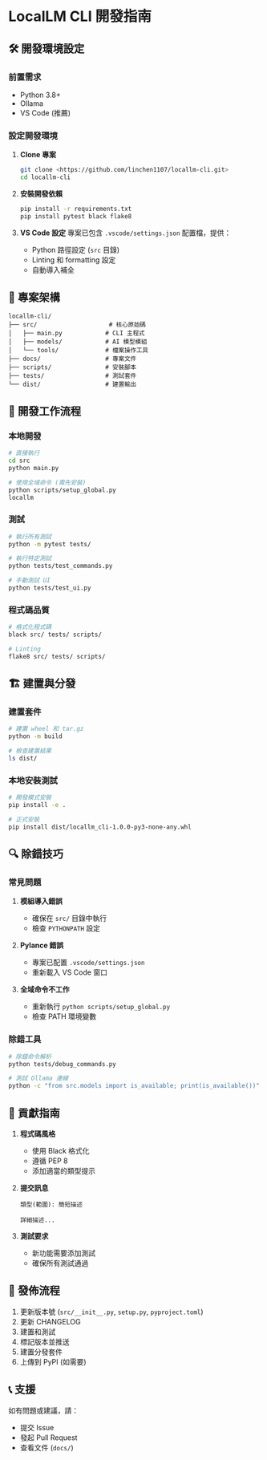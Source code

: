 # LocalLM CLI 開發指南

## 🛠️ 開發環境設定

### 前置需求
- Python 3.8+
- Ollama
- VS Code (推薦)

### 設定開發環境

1. **Clone 專案**
   ```bash
   git clone <https://github.com/linchen1107/locallm-cli.git>
   cd locallm-cli
   ```

2. **安裝開發依賴**
   ```bash
   pip install -r requirements.txt
   pip install pytest black flake8
   ```

3. **VS Code 設定**
   專案已包含 `.vscode/settings.json` 配置檔，提供：
   - Python 路徑設定 (`src` 目錄)
   - Linting 和 formatting 設定
   - 自動導入補全

## 📁 專案架構

```
locallm-cli/
├── src/                    # 核心原始碼
│   ├── main.py            # CLI 主程式
│   ├── models/            # AI 模型模組
│   └── tools/             # 檔案操作工具
├── docs/                  # 專案文件
├── scripts/               # 安裝腳本
├── tests/                 # 測試套件
└── dist/                  # 建置輸出
```

## 🔧 開發工作流程

### 本地開發
```bash
# 直接執行
cd src
python main.py

# 使用全域命令 (需先安裝)
python scripts/setup_global.py
locallm
```

### 測試
```bash
# 執行所有測試
python -m pytest tests/

# 執行特定測試
python tests/test_commands.py

# 手動測試 UI
python tests/test_ui.py
```

### 程式碼品質
```bash
# 格式化程式碼
black src/ tests/ scripts/

# Linting
flake8 src/ tests/ scripts/
```

## 🏗️ 建置與分發

### 建置套件
```bash
# 建置 wheel 和 tar.gz
python -m build

# 檢查建置結果
ls dist/
```

### 本地安裝測試
```bash
# 開發模式安裝
pip install -e .

# 正式安裝
pip install dist/locallm_cli-1.0.0-py3-none-any.whl
```

## 🔍 除錯技巧

### 常見問題

1. **模組導入錯誤**
   - 確保在 `src/` 目錄中執行
   - 檢查 `PYTHONPATH` 設定

2. **Pylance 錯誤**
   - 專案已配置 `.vscode/settings.json`
   - 重新載入 VS Code 窗口

3. **全域命令不工作**
   - 重新執行 `python scripts/setup_global.py`
   - 檢查 PATH 環境變數

### 除錯工具
```bash
# 除錯命令解析
python tests/debug_commands.py

# 測試 Ollama 連線
python -c "from src.models import is_available; print(is_available())"
```

## 📝 貢獻指南

1. **程式碼風格**
   - 使用 Black 格式化
   - 遵循 PEP 8
   - 添加適當的類型提示

2. **提交訊息**
   ```
   類型(範圍): 簡短描述
   
   詳細描述...
   ```

3. **測試要求**
   - 新功能需要添加測試
   - 確保所有測試通過

## 🚀 發佈流程

1. 更新版本號 (`src/__init__.py`, `setup.py`, `pyproject.toml`)
2. 更新 CHANGELOG
3. 建置和測試
4. 標記版本並推送
5. 建置分發套件
6. 上傳到 PyPI (如需要)

## 📞 支援

如有問題或建議，請：
- 提交 Issue
- 發起 Pull Request
- 查看文件 (`docs/`)